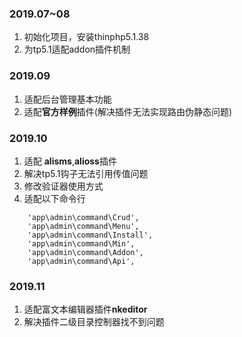 ### 2019.07~08  
  1. 初始化项目，安装thinphp5.1.38
  2. 为tp5.1适配addon插件机制
### 2019.09  
  1. 适配后台管理基本功能
  2. 适配**官方样例**插件(解决插件无法实现路由伪静态问题)
### 2019.10
  1. 适配 **alisms**,**alioss**插件
  2. 解决tp5.1钩子无法引用传值问题
  3. 修改验证器使用方式
  4. 适配以下命令行
```
    'app\admin\command\Crud',
    'app\admin\command\Menu',
    'app\admin\command\Install',
    'app\admin\command\Min',
    'app\admin\command\Addon',
    'app\admin\command\Api',
```
### 2019.11
1. 适配富文本编辑器插件**nkeditor**  
2. 解决插件二级目录控制器找不到问题
